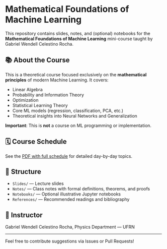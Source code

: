 # Mathematical Foundations of Machine Learning

This repository contains slides, notes, and (optional) notebooks for the **Mathematical Foundations of Machine Learning** mini-course taught by Gabriel Wendell Celestino Rocha.

## 📚 About the Course

This is a theoretical course focused exclusively on the **mathematical principles** of modern Machine Learning. It covers:

* Linear Algebra
* Probability and Information Theory
* Optimization
* Statistical Learning Theory
* Core ML models (regression, classification, PCA, etc.)
* Theoretical insights into Neural Networks and Generalization

**Important**: This is **not** a course on ML programming or implementation.

## 🗓️ Course Schedule

See the [PDF with full schedule](./slides/schedule.pdf) for detailed day-by-day topics.

## 📁 Structure

* `Slides/` — Lecture slides
* `Notes/` — Class notes with formal definitions, theorems, and proofs
* `Notebooks/` — Optional illustrative Jupyter notebooks
* `References/` — Recommended readings and bibliography

## 🧠 Instructor

Gabriel Wendell Celestino Rocha, Physics Department — UFRN

* * *

Feel free to contribute suggestions via Issues or Pull Requests!
